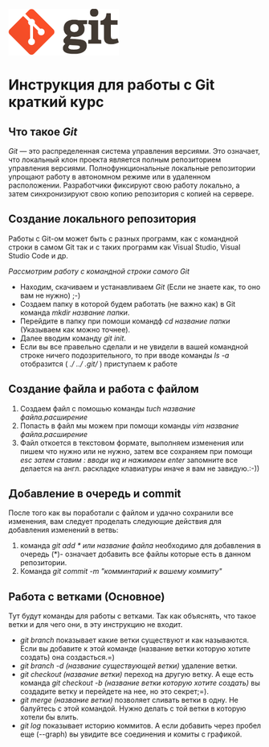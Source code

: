  ![Тут должен был быть логотип Git](logo@2x.jpg)

 # Инструкция для работы с Git краткий курс 

## Что такое _Git_
_Git_ — это распределенная система управления версиями. Это означает, что локальный клон проекта является полным репозиторием управления версиями. Полнофункциональные локальные репозитории упрощают работу в автономном режиме или в удаленном расположении. Разработчики фиксируют свою работу локально, а затем синхронизируют свою копию репозитория с копией на сервере.

## Создание локального репозитория
Работы с Git-ом может быть с разных программ, как с командной строки в самом Git так и с таких программ как Visual Studio, Visual Studio Code и др.

_Рассмотрим работу с командной строки самого Git_
* Находим, скачиваем и устанавливаем _Git_ (Если не знаете как, то оно вам не нужно) ;-) 
* Создаем папку в которой будем работать (не важно как) в Git команда _mkdir название папки_. 
* Перейдите в папку при помоши командф _cd название папки_ (Указываем как можно точнее).
* Далее вводим команду _git init_.
* Если вы все правельно сделали и не увидели в вашей командной строке ничего подозрительного, то при вводе команды _ls -a_ отобразится ( *./ ../ .git/* ) приступаем к работе

## Создание файла и работа с файлом
1. Создаем файл с помошью команды _tuch название файла.расширение_
2. Попасть в файл мы можем при помощи команды _vim название файла.расширение_
3. Файл откоется в текстовом формате, выполняем изменения или пишем что нужно или не нужно, затем все сохраняем при помощи _esc затем ставим : вводи wq и нажимаем enter_ запомните все делается на англ. раскладке клавиатуры иначе я вам не завидую.:-))

## Добавление в очередь и commit
После того как вы поработали с файлом и удачно сохранили все изменения, вам следует проделать следующие действия для добавления изменений в ветвь:
1. команда _git add * или название файла_ необходимо для добавления в очередь (*)- означает добавить все файлы которые есть в данном репозитории.
2. Команда _git commit -m "комминтарий к вашему коммиту"_ 

## Работа с ветками (Основное)
Тут будут команды для работы с ветками. Так как объяснять, что такое ветки и для чего они, в эту инструкцию не входит.
* _git branch_ показывает какие ветки существуют и как называются. Если вы добавите к этой команде (название ветки которую хотите создать) она создасться.=) 
* _git branch -d (название существующей ветки)_ удаление ветки.
* _git checkout (название ветки)_ переход на другую ветку. А еще есть команда _git checkout -b (название ветки которую хотите создать)_ вы создадите ветку и перейдете на нее, но это секрет;=).
* _git merge (название ветки)_ позволяет сливать ветки в одну. Не балуйтесь с этой командой. Нужно делать с той ветки в которую хотели бы влить.
* _git log_ показывает историю коммитов. А если добавить через пробел еще (--graph) вы увидите все соединения и комиты с графикой.

 